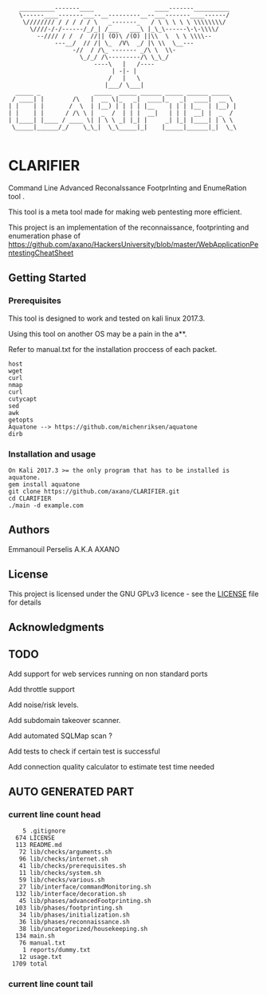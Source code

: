 ```

   __________-------____                 ____-------__________
   \------____-------___--__---------__--___-------____------/
    \//////// / / / / / \   _-------_   / \ \ \ \ \ \\\\\\\\/
      \////-/-/------/_/_| /___   ___\ |_\_\------\-\-\\\\/
        --//// / /  /  //|| (O)\ /(O) ||\\  \  \ \ \\\\--
             ---__/  // /| \_  /V\  _/ |\ \\  \__---
                  -//  / /\_ ------- _/\ \  \\-
                    \_/_/ /\---------/\ \_\_/
                        ----\   |   /----
                             | -|- |
                            /   |   \
                           |___/ \___|
  _____ _               _____  _____ ______ _____ ______ _____
 / ____| |        /\   |  __ \|_   _|  ____|_   _|  ____|  __ \
| |    | |       /  \  | |__) | | | | |__    | | | |__  | |__) |
| |    | |      / /\ \ |  _  /  | | |  __|   | | |  __| |  _  /
| |____| |____ / ____ \| | \ \ _| |_| |     _| |_| |____| | \ \
 \_____|______/_/    \_\_|  \_\_____|_|    |_____|______|_|  \_\


```
# CLARIFIER

Command Line Advanced ReconaIssance FootprInting and EnumeRation tool .

This tool is a meta tool made for making web pentesting more efficient.

This project is an implementation of the reconnaissance, footprinting and enumeration phase of https://github.com/axano/HackersUniversity/blob/master/WebApplicationPentestingCheatSheet

## Getting Started

### Prerequisites

This tool is designed to work and tested on kali linux 2017.3.

Using this tool on another OS may be a pain in the a**.

Refer to manual.txt for the installation proccess of each packet.
```
host
wget
curl
nmap
curl
cutycapt
sed
awk
getopts
Aquatone --> https://github.com/michenriksen/aquatone
dirb
```
### Installation and usage
```
On Kali 2017.3 >= the only program that has to be installed is aquatone.
gem install aquatone
git clone https://github.com/axano/CLARIFIER.git
cd CLARIFIER
./main -d example.com
```
## Authors

Emmanouil Perselis A.K.A AXANO

## License

This project is licensed under the GNU GPLv3 licence - see the [LICENSE](LICENSE) file for details

## Acknowledgments


## TODO

Add support for web services running on non standard ports

Add throttle support

Add noise/risk levels.

Add subdomain takeover scanner.

Add automated SQLMap scan ?

Add tests to check if certain test is successful

Add connection quality calculator to estimate test time needed

## AUTO GENERATED PART
### current line count head
```
    5 .gitignore
  674 LICENSE
  113 README.md
   72 lib/checks/arguments.sh
   96 lib/checks/internet.sh
   41 lib/checks/prerequisites.sh
   11 lib/checks/system.sh
   59 lib/checks/various.sh
   27 lib/interface/commandMonitoring.sh
  132 lib/interface/decoration.sh
   45 lib/phases/advancedFootprinting.sh
  103 lib/phases/footprinting.sh
   34 lib/phases/initialization.sh
   36 lib/phases/reconnaissance.sh
   38 lib/uncategorized/housekeeping.sh
  134 main.sh
   76 manual.txt
    1 reports/dummy.txt
   12 usage.txt
 1709 total
```
### current line count tail
